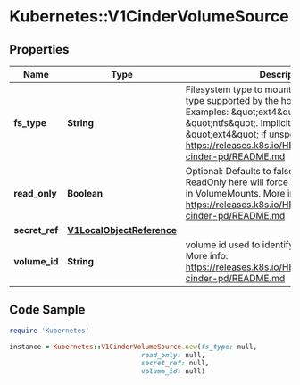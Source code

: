 # Kubernetes::V1CinderVolumeSource

## Properties

Name | Type | Description | Notes
------------ | ------------- | ------------- | -------------
**fs_type** | **String** | Filesystem type to mount. Must be a filesystem type supported by the host operating system. Examples: \&quot;ext4\&quot;, \&quot;xfs\&quot;, \&quot;ntfs\&quot;. Implicitly inferred to be \&quot;ext4\&quot; if unspecified. More info: https://releases.k8s.io/HEAD/examples/mysql-cinder-pd/README.md | [optional] 
**read_only** | **Boolean** | Optional: Defaults to false (read/write). ReadOnly here will force the ReadOnly setting in VolumeMounts. More info: https://releases.k8s.io/HEAD/examples/mysql-cinder-pd/README.md | [optional] 
**secret_ref** | [**V1LocalObjectReference**](V1LocalObjectReference.md) |  | [optional] 
**volume_id** | **String** | volume id used to identify the volume in cinder More info: https://releases.k8s.io/HEAD/examples/mysql-cinder-pd/README.md | 

## Code Sample

```ruby
require 'Kubernetes'

instance = Kubernetes::V1CinderVolumeSource.new(fs_type: null,
                                 read_only: null,
                                 secret_ref: null,
                                 volume_id: null)
```


